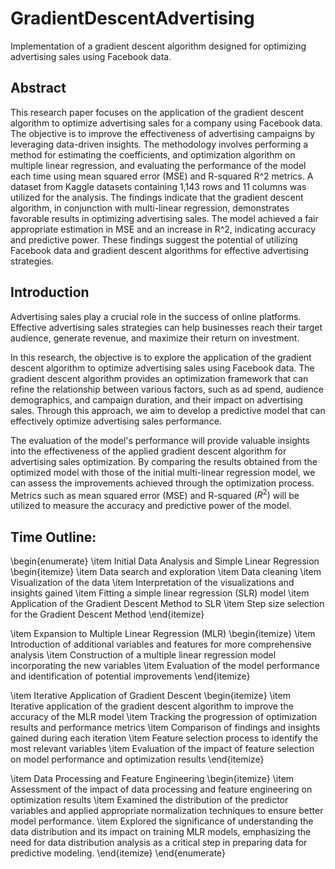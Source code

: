 # GradientDescentAdvertising
Implementation of a gradient descent algorithm designed for optimizing advertising sales using Facebook data.

## Abstract

This research paper focuses on the application of the gradient descent algorithm to optimize advertising sales for a company using Facebook data. The objective is to improve the effectiveness of advertising campaigns by leveraging data-driven insights. The methodology involves performing a method for estimating the coefficients, and optimization algorithm on multiple linear regression, and evaluating the performance of the model each time using mean squared error (MSE) and R-squared R^2 metrics. A dataset from Kaggle datasets containing 1,143 rows and 11 columns was utilized for the analysis. The findings indicate that the gradient descent algorithm, in conjunction with multi-linear regression, demonstrates favorable results in optimizing advertising sales. The model achieved a fair appropriate estimation in MSE and an increase in R^2, indicating accuracy and predictive power. These findings suggest the potential of utilizing Facebook data and gradient descent algorithms for effective advertising strategies. 

## Introduction

Advertising sales play a crucial role in the success of online platforms. Effective advertising sales strategies can help businesses reach their target audience, generate revenue, and maximize their return on investment.

In this research, the objective is to explore the application of the gradient descent algorithm to optimize advertising sales using Facebook data. The gradient descent algorithm provides an optimization framework that can refine the relationship between various factors, such as ad spend, audience demographics, and campaign duration, and their impact on advertising sales. Through this approach, we aim to develop a predictive model that can effectively optimize advertising sales performance.

The evaluation of the model's performance will provide valuable insights into the effectiveness of the applied gradient descent algorithm for advertising sales optimization. By comparing the results obtained from the optimized model with those of the initial multi-linear regression model, we can assess the improvements achieved through the optimization process. Metrics such as mean squared error (MSE) and R-squared $(R^2)$ will be utilized to measure the accuracy and predictive power of the model.

## Time Outline:

\begin{enumerate}
  \item Initial Data Analysis and Simple Linear Regression
  \begin{itemize}
    \item Data search and exploration
    \item Data cleaning
    \item Visualization of the data
    \item Interpretation of the visualizations and insights gained
    \item Fitting a simple linear regression (SLR) model
    \item Application of the Gradient Descent Method to SLR
    \item Step size selection for the Gradient Descent Method
  \end{itemize}

  \item Expansion to Multiple Linear Regression (MLR)
  \begin{itemize}
    \item Introduction of additional variables and features for more comprehensive analysis
    \item Construction of a multiple linear regression model incorporating the new variables
    \item Evaluation of the model performance and identification of potential improvements
  \end{itemize}

  \item Iterative Application of Gradient Descent
  \begin{itemize}
    \item Iterative application of the gradient descent algorithm to improve the accuracy of the MLR model
    \item Tracking the progression of optimization results and performance metrics
    \item Comparison of findings and insights gained during each iteration
    \item Feature selection process to identify the most relevant variables
    \item Evaluation of the impact of feature selection on model performance and optimization results
  \end{itemize}

  \item Data Processing and Feature Engineering
    \begin{itemize}
    \item Assessment of the impact of data processing and feature engineering on optimization results
    \item Examined the distribution of the predictor variables and applied appropriate normalization techniques to ensure better model performance.
    \item Explored the significance of understanding the data distribution and its impact on training MLR models, emphasizing the need for data distribution analysis as a critical step in preparing data for predictive modeling.
  \end{itemize}
\end{enumerate}
